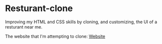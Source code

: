 # Resturant-clone

Improving my HTML and CSS skills by cloning, and customizing, the UI of a resturant near me.

The website that I'm attempting to clone: [Website](https://www.galorechickenpizzamenu.com/)
